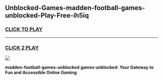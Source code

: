 
## Unblocked-Games-madden-football-games-unblocked-Play-Free-ih5iq
<h3>
<a href="https://premium76.site?title=madden-football-games-unblocked&ref=17A">CLICK TO PLAY</a></h3>
<hr>

<h3>
<a href="https://premium76.site?title=madden-football-games-unblocked&ref=17A">CLICK 2 PLAY</a>
  
</h3>

<a href="https://premium76.site?title=madden-football-games-unblocked&ref=17A"><img src="https://clearcache.store/games.png"></a>


**madden-football-games-unblocked games unblocked: Your Gateway to Fun and Accessible Online Gaming**
